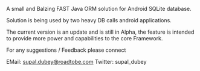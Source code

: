 A small and Balzing FAST Java ORM solution for Android SQLite database. 

Solution is being used by two heavy DB calls android applications.

The current version is an update and is still in Alpha, the feature is intended to provide more power and capabilities to the core Framework.

For any suggestions / Feedback please connect

EMail: supal.dubey@roadtobe.com 
Twitter: supal_dubey
